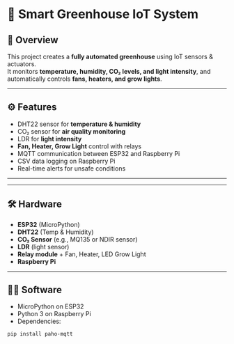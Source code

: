 # 🌱 Smart Greenhouse IoT System

## 📖 Overview
This project creates a **fully automated greenhouse** using IoT sensors & actuators.  
It monitors **temperature, humidity, CO₂ levels, and light intensity**, and automatically controls **fans, heaters, and grow lights**.

---

## ⚙️ Features
- DHT22 sensor for **temperature & humidity**  
- CO₂ sensor for **air quality monitoring**  
- LDR for **light intensity**  
- **Fan, Heater, Grow Light** control with relays  
- MQTT communication between ESP32 and Raspberry Pi  
- CSV data logging on Raspberry Pi  
- Real-time alerts for unsafe conditions  

---
---
## 🛠 Hardware
- **ESP32** (MicroPython)  
- **DHT22** (Temp & Humidity)  
- **CO₂ Sensor** (e.g., MQ135 or NDIR sensor)  
- **LDR** (light sensor)  
- **Relay module** + Fan, Heater, LED Grow Light  
- **Raspberry Pi**  

---

## 🧑‍💻 Software
- MicroPython on ESP32  
- Python 3 on Raspberry Pi  
- Dependencies:
```bash
pip install paho-mqtt
